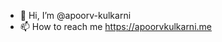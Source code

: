 - 👋 Hi, I’m @apoorv-kulkarni
- 📫 How to reach me https://apoorvkulkarni.me

<!---
apoorv-kulkarni/apoorv-kulkarni is a ✨ special ✨ repository because its `README.md` (this file) appears on your GitHub profile.
You can click the Preview link to take a look at your changes.
--->
